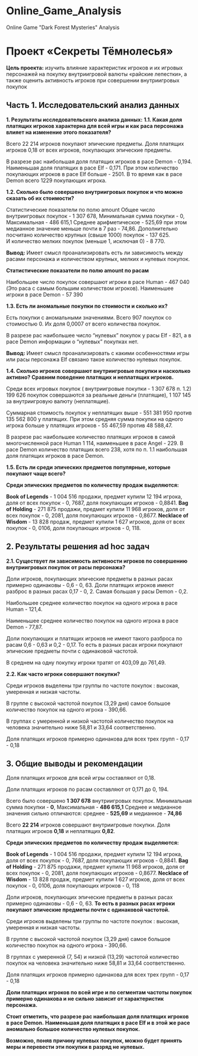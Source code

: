 # Online_Game_Analysis
Online Game "Dark Forest Mysteries" Analysis

# Проект «Секреты Тёмнолесья»

**Цель проекта:** изучить влияние характеристик игроков и их игровых персонажей на покупку внутриигровой валюты «райские лепестки», а также оценить активность игроков при совершении внутриигровых покупок

## Часть 1. Исследовательский анализ данных
**1. Результаты исследовательского анализа данных:**
**1.1. Какая доля платящих игроков характерна для всей игры и как раса персонажа влияет на изменение этого показателя?**
   
Всего 22 214 игроков покупают эпические предметы.
Доля платящих игроков 0,18 от всех игроков,  покупающих эпические предметы.

В разрезе рас наибольшая доля платящих игроков в расе Demon - 0,194. Наименьшая доля платящих в расе Elf - 0,171. 
При этом количество покупающих игроков в расе Elf больше - 2501. В то время как в расе Demon всего 1229 покупающих игрока. 

**1.2. Сколько было совершено внутриигровых покупок и что можно сказать об их стоимости?**

Статистические показатели по полю amount
Общее число внутриигровых покупок - 1 307 678,
Минимальная сумма покупки  - 0,
Максимальная - 486 615,1
Среднее арифметическое - 525,69 при этом медианное значение меньше почти в  7 раз  - 74,86. 
Дополнительно посчитано количество крупных (свыше 1000)  покупок  - 137 625.  
И количество мелких покупок (меньше 1, исключая 0) -  8 770. 

**Вывод:** Имеет смысл проанализировать есть ли зависимость между расами персонажа и количеством крупных, мелких и нулевых покупок.

**Статистические показатели по полю amount по расам**

Наибольшее число покупок совершают игроки в расе Human - 467 040 (Это раса с самым большим количеством игроков).
Наименьшее  игроки в расе Demon - 57 390

**1.3. Есть ли аномальные покупки по стоимости и сколько их?**

Есть покупки с аномальными значениями. Всего 907 покупок со стоимостью 0. Их доля 0,0007 от всего количества покупок.

В разрезе рас наибольшее число “нулевых” покупок у расы Elf - 821, а в расе Demon информации о “нулевых” покупках нет.

**Вывод:** Имеет смысл проанализировать с какими особенностями игры или расы персонажа Elf связано такое количество нулевых  покупок.

**1.4. Сколько игроков совершают внутриигровые покупки и насколько активно? Сравним поведение платящих и неплатящих игроков.**

Среди всех игровых покупок ( внутриигровые покупки - 1 307 678 п. 1.2) 
199 626 покупок совершаются за реальные деньги (платящие),
1 107 145 за внутриигровую валюту (неплатящие). 

Суммарная стоимость покупок у неплатящих выше - 551 381 950 против 135 562 800 у платящих. При этом средняя сумма покупки на одного игрока больше у платящих игроков - 55 467,59 против 48 588,47.

В разрезе рас наибольшее количество платящих игроков в самой многочисленной расе Human 1 114, наименьшее в расе Angel - 229. В расе Demon количество платящих всего 238, хотя по п. 1.1  наибольшая доля платящих игроков в расе Demon.

**1.5. Есть ли среди эпических предметов популярные, которые покупают чаще всего?**

**Среди эпических предметов по количеству продаж выделяются:**

**Book of Legends** - 1 004 516 продажи, предмет купили 12 194 игрока,  доля от всех покупок - 0, 7687, доля покупающих игроков - 0,8841.
**Bag of Holding** - 271 875 продажи, предмет купили 11 968 игроков,  доля от всех покупок - 0, 2081, доля покупающих игроков - 0,8677.
**Necklace of Wisdom** - 13 828 продаж, предмет купили 1 627 игроков,  доля от всех покупок - 0, 0106, доля покупающих игроков - 0, 118.

## 2. Результаты решения ad hoc задач

**2.1. Существует ли зависимость активности игроков по совершению внутриигровых покупок от расы персонажа?**

Доли игроков, покупающих эпические предметы в разных расах примерно одинаковы - 0,6 - 0, 63.
Доли платящих игроков имеют разброс в разных расах  0,17 - 0, 2. Самая большая у расы Demon - 0,2.

Наибольшее среднее количество покупок на одного игрока в расе Human  - 121,4.

Наименьшее среднее количество покупок на одного игрока в расе Demon - 77,87.

Доли покупающих и платящих игроков не имеют такого разброса по расам 0,6 - 0,63 и 0,2 - 0,17. То есть в разных расах игроки покупают эпические предметы почти с одинаковой частотой.

В среднем на одну покупку игроки тратят от 403,09 до 761,49.

**2.2. Как часто игроки совершают покупки?**

Среди игроков выделены три группы по частоте покупок : высокая, умеренная и низкая частоты.

В группе с высокой частотой покупок (3,29 дня) самое большое количество покупок на одного игрока - 390,66.

В группах с умеренной и низкой частотой количество покупок на человека значительно ниже 58,81 и 33,64 соответственно.

Доля платящих игроков примерно одинакова для всех трех групп - 0,17 - 0,18

## 3. Общие выводы и рекомендации

Доля платящих игроков для всей игры  составляют от 0,18.

Доли платящих игроков по расам составляют от 0,171 до 0, 194.

Всего было совершено **1 307 678** внутриигровых покупок. 
Минимальная сумма покупки  - **0**,
Максимальная - **486 615,1**
Среднее и медианное значения сильно отличаются: среднее - **525,69** и медианное - **74,86**

Всего **22 214**  игроков совершают внутриигровые покупки.
Доля платящих игроков **0,18** и  неплатящих **0,82**.

**Среди эпических предметов по количеству продаж выделяются:**

**Book of Legends** - 1 004 516 продажи, предмет купили 12 194 игрока,  доля от всех покупок - 0, 7687, доля покупающих игроков - 0,8841.
**Bag of Holding** - 271 875 продажи, предмет купили 11 968 игроков,  доля от всех покупок - 0, 2081, доля покупающих игроков - 0,8677.
**Necklace of Wisdom** - 13 828 продаж, предмет купили 1 627 игроков,  доля от всех покупок - 0, 0106, доля покупающих игроков - 0, 118

Доли игроков, покупающих эпические предметы в разных расах примерно одинаковы - 0,6 - 0, 63.
**То есть в разных расах игроки покупают эпические предметы почти с одинаковой частотой.**

Среди игроков выделены три группы по частоте покупок : высокая, умеренная и низкая частоты.

В группе с высокой частотой покупок (3,29 дня) самое большое количество покупок на одного игрока - 390,66.

В группах с умеренной (7, 54) и низкой (13,29) частотой количество покупок на человека значительно ниже 58,81 и 33,64 соответственно.

Доля платящих игроков примерно одинакова для всех трех групп - 0,17 - 0,18

**Доли платящих игроков по всей игре и по сегментам частоты покупок примерно одинакова и не сильно зависит от характеристик персонажа.**

**Стоит отметить, что разрезе рас наибольшая доля платящих игроков в расе Demon.**
**Наименьшая доля платящих в расе Elf и в этой же расе аномально большое количество нулевых покупок.**

**Возможно, поняв причину нулевых покупок, можно будет принять меры и перевести эти покупки  в разряд не нулевых.**




